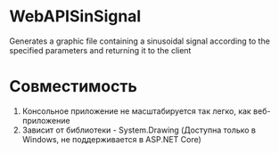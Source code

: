 # WebAPISinSignal
Generates a graphic file containing a sinusoidal signal according to the specified parameters and returning it to the client

# Совместимость
1. Консольное приложение не масштабируется так легко, как веб-приложение
2. Зависит от библиотеки - System.Drawing (Доступна только в Windows, не поддерживается в ASP.NET Core)
